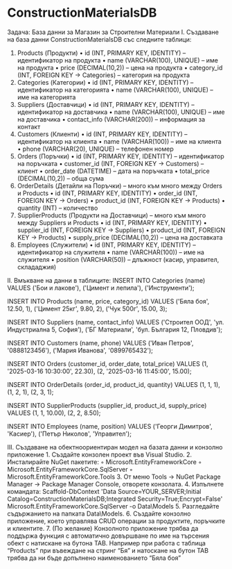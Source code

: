 # ConstructionMaterialsDB

Задача: База данни за Магазин за Строителни Материали
I. Създаване на база данни ConstructionMaterialsDB със следните таблици:
1. Products (Продукти)
    • id (INT, PRIMARY KEY, IDENTITY) – идентификатор на продукта
    • name (VARCHAR(100), UNIQUE) – име на продукта
    • price (DECIMAL(10,2)) – цена на продукта
    • category_id (INT, FOREIGN KEY → Categories) – категория на продукта
2. Categories (Категории)
    • id (INT, PRIMARY KEY, IDENTITY) – идентификатор на категорията
    • name (VARCHAR(100), UNIQUE) – име на категорията
3. Suppliers (Доставчици)
    • id (INT, PRIMARY KEY, IDENTITY) – идентификатор на доставчика
    • name (VARCHAR(100), UNIQUE) – име на доставчика
    • contact_info (VARCHAR(200)) – информация за контакт
4. Customers (Клиенти)
    • id (INT, PRIMARY KEY, IDENTITY) – идентификатор на клиента
    • name (VARCHAR(100)) – име на клиента
    • phone (VARCHAR(20), UNIQUE) – телефонен номер
5. Orders (Поръчки)
    • id (INT, PRIMARY KEY, IDENTITY) – идентификатор на поръчката
    • customer_id (INT, FOREIGN KEY → Customers) – клиент
    • order_date (DATETIME) – дата на поръчката
    • total_price (DECIMAL(10,2)) – обща сума
6. OrderDetails (Детайли на Поръчки) – много към много между Orders и Products
    • id (INT, PRIMARY KEY, IDENTITY)
    • order_id (INT, FOREIGN KEY → Orders)
    • product_id (INT, FOREIGN KEY → Products)
    • quantity (INT) – количество
7. SupplierProducts (Продукти на Доставчици) – много към много между Suppliers и Products
    • id (INT, PRIMARY KEY, IDENTITY)
    • supplier_id (INT, FOREIGN KEY → Suppliers)
    • product_id (INT, FOREIGN KEY → Products)
    • supply_price (DECIMAL(10,2)) – цена на доставката
8. Employees (Служители)
    • id (INT, PRIMARY KEY, IDENTITY) – идентификатор на служителя
    • name (VARCHAR(100)) – име на служителя
    • position (VARCHAR(50)) – длъжност (касир, управител, склададжия)
   
II. Вмъкване на данни в таблиците:
INSERT INTO Categories (name) VALUES
('Бои и лакове'),
('Цимент и лепила'),
('Инструменти');

INSERT INTO Products (name, price, category_id) VALUES
('Бяла боя', 12.50, 1),
('Цимент 25кг', 9.80, 2),
('Чук 500г', 15.00, 3);

INSERT INTO Suppliers (name, contact_info) VALUES
('Строител ООД', 'ул. Индустриална 5, София'),
('БГ Материали', 'бул. България 12, Пловдив');

INSERT INTO Customers (name, phone) VALUES
('Иван Петров', '0888123456'),
('Мария Иванова', '0899765432');

INSERT INTO Orders (customer_id, order_date, total_price) VALUES
(1, '2025-03-16 10:30:00', 22.30),
(2, '2025-03-16 11:45:00', 15.00);

INSERT INTO OrderDetails (order_id, product_id, quantity) VALUES
(1, 1, 1),
(1, 2, 1),
(2, 3, 1);

INSERT INTO SupplierProducts (supplier_id, product_id, supply_price) VALUES
(1, 1, 10.00),
(2, 2, 8.50);

INSERT INTO Employees (name, position) VALUES
('Георги Димитров', 'Касиер'),
('Петър Николов', 'Управител');

III. Създаване на обектноориентиран модел на базата данни и конзолно приложение
    1. Създайте конзолен проект във Visual Studio.
    2. Инсталирайте NuGet пакетите:
        ◦ Microsoft.EntityFrameworkCore
        ◦ Microsoft.EntityFrameworkCore.SqlServer
        ◦ Microsoft.EntityFrameworkCore.Tools
    3. От меню Tools → NuGet Package Manager → Package Manager Console, отворете конзолата.
    4. Изпълнете командата:
       Scaffold-DbContext 'Data Source=YOUR_SERVER;Initial Catalog=ConstructionMaterialsDB;Integrated Security=True;Encrypt=False' Microsoft.EntityFrameworkCore.SqlServer -o Data\Models
    5. Разгледайте съдържанието на папката Data\Models.
    6. Създайте конзолно приложение, което управлява CRUD операции за продуктите, поръчките и клиентите.
    7. (По желание) Конзолното приложение трябва да поддържа функция с автоматично довършване по име на търсения обект с натискане на бутона TAB. Например при работа с таблица “Products” при въвеждане на стринг “Бя” и натоскане на бутон TAB трябва да ни бъде допълнено наименованието “Бяла боя”
